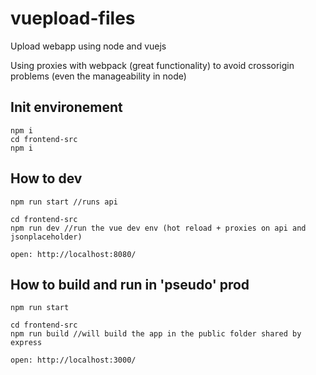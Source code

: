 # vuepload-files
Upload webapp using node and vuejs

Using proxies with webpack (great functionality) to avoid crossorigin problems (even the manageability in node)

## Init environement
```
npm i
cd frontend-src
npm i
```

## How to dev
```
npm run start //runs api

cd frontend-src
npm run dev //run the vue dev env (hot reload + proxies on api and jsonplaceholder)

open: http://localhost:8080/
```

## How to build and run in 'pseudo' prod
```
npm run start

cd frontend-src
npm run build //will build the app in the public folder shared by express

open: http://localhost:3000/
```
